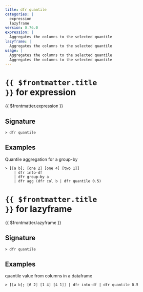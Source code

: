 ```yaml
---
title: dfr quantile
categories: |
  expression
  lazyframe
version: 0.76.0
expression: |
  Aggregates the columns to the selected quantile
lazyframe: |
  Aggregates the columns to the selected quantile
usage: |
  Aggregates the columns to the selected quantile
  Aggregates the columns to the selected quantile
---
```


# <code>{{ $frontmatter.title }}</code> for expression

<div class='command-title'>{{ $frontmatter.expression }}</div>

## Signature

```> dfr quantile ```

## Examples

Quantile aggregation for a group-by
```shell
> [[a b]; [one 2] [one 4] [two 1]]
    | dfr into-df
    | dfr group-by a
    | dfr agg (dfr col b | dfr quantile 0.5)
```

# <code>{{ $frontmatter.title }}</code> for lazyframe

<div class='command-title'>{{ $frontmatter.lazyframe }}</div>

## Signature

```> dfr quantile ```

## Examples

quantile value from columns in a dataframe
```shell
> [[a b]; [6 2] [1 4] [4 1]] | dfr into-df | dfr quantile 0.5
```
